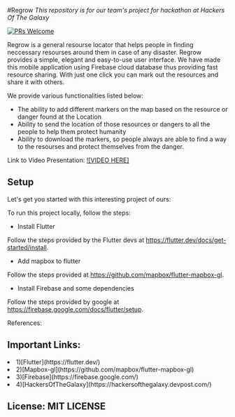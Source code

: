 
#Regrow
<i>This repository is for our team's project for hackathon at Hackers Of The Galaxy</i>

[![PRs Welcome](https://img.shields.io/badge/PRs-welcome-brightgreen.svg?style=shields)](http://makeapullrequest.com)

Regrow is a general resourse locator that helps people in finding neccessary resourses around them in case of any disaster.
Regrow provides a simple, elegant and easy-to-use user interface. We have made this mobile application using Firebase cloud database thus providing fast resource sharing. 
With just one click you can mark out the resources and share it with others.

We provide various functionalities listed below:
<ul>
<li>The ability to add different markers on the map based on the resource or danger found at the Location</li>
<li>Ability to send the location of those resources or dangers to all the people to help them protect humanity 
</li>
<li>Ability to download the markers, so people always are able to find a way to the resourses and protect themselves from the danger.
</li>
</ul>

Link to Video Presentation:
[![VIDEO HERE]](https://youtu.be/YhCOrT2ERCc)

## Setup
Let's get you started with this interesting project of ours:

To run this project locally, follow the steps:

- Install Flutter
 
 Follow the steps provided by the Flutter devs at https://flutter.dev/docs/get-started/install.

- Add mapbox to flutter
 
 Follow the steps provided at https://github.com/mapbox/flutter-mapbox-gl.

- Install Firebase and some dependencies
 
 Follow the steps provided by google at https://firebase.google.com/docs/flutter/setup.


References:
## Important Links:
<li>1)[Flutter](https://flutter.dev/)</li>
<li>2)[Mapbox-gl](https://github.com/mapbox/flutter-mapbox-gl)</li>
<li>3)[Firebase](https://firebase.google.com/)</li>
<li>4)[HackersOfTheGalaxy](https://hackersofthegalaxy.devpost.com/)</li>

## License: MIT LICENSE
